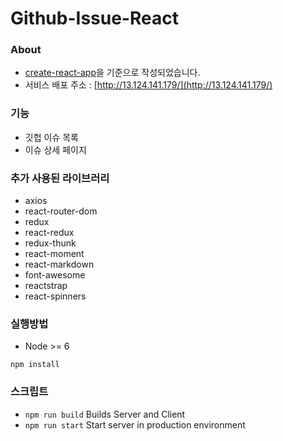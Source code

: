 # Github-Issue-React

### About
- [create-react-app](https://github.com/facebookincubator/create-react-app)을 기준으로 작성되었습니다.
- 서비스 배포 주소 : [http://13.124.141.179/](http://13.124.141.179/)

### 기능
- 깃헙 이슈 목록
- 이슈 상세 페이지

### 추가 사용된 라이브러리 
- axios
- react-router-dom
- redux
- react-redux
- redux-thunk
- react-moment
- react-markdown
- font-awesome
- reactstrap
- react-spinners

### 실행방법
- Node >= 6
```
npm install
```

### 스크립트

- `npm run build` Builds Server and Client
- `npm run start` Start server in production environment